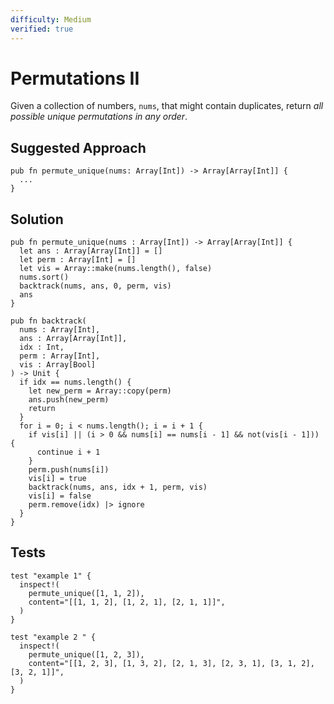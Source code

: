 ```yaml
---
difficulty: Medium
verified: true
---
```


# Permutations II

Given a collection of numbers, `nums`, that might contain duplicates, return _all possible unique permutations in any order_.

## Suggested Approach

```mbt nocheck
pub fn permute_unique(nums: Array[Int]) -> Array[Array[Int]] {
  ...
}
```

## Solution

```mbt
pub fn permute_unique(nums : Array[Int]) -> Array[Array[Int]] {
  let ans : Array[Array[Int]] = []
  let perm : Array[Int] = []
  let vis = Array::make(nums.length(), false)
  nums.sort()
  backtrack(nums, ans, 0, perm, vis)
  ans
}

pub fn backtrack(
  nums : Array[Int],
  ans : Array[Array[Int]],
  idx : Int,
  perm : Array[Int],
  vis : Array[Bool]
) -> Unit {
  if idx == nums.length() {
    let new_perm = Array::copy(perm)
    ans.push(new_perm)
    return
  }
  for i = 0; i < nums.length(); i = i + 1 {
    if vis[i] || (i > 0 && nums[i] == nums[i - 1] && not(vis[i - 1])) {
      continue i + 1
    }
    perm.push(nums[i])
    vis[i] = true
    backtrack(nums, ans, idx + 1, perm, vis)
    vis[i] = false
    perm.remove(idx) |> ignore
  }
}
```

## Tests

```moonbit
test "example 1" {
  inspect!(
    permute_unique([1, 1, 2]),
    content="[[1, 1, 2], [1, 2, 1], [2, 1, 1]]",
  )
}

test "example 2 " {
  inspect!(
    permute_unique([1, 2, 3]),
    content="[[1, 2, 3], [1, 3, 2], [2, 1, 3], [2, 3, 1], [3, 1, 2], [3, 2, 1]]",
  )
}
```
